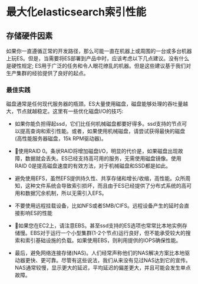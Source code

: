 # 最大化elasticsearch索引性能

## 存储硬件因素 

如果你一直遵循正常的开发路径，那么可能一直在机器上或周围的一台或多台机器上玩ES。但是，当需要将ES部署到产品中时，应该考虑以下几点建议。没有什么是硬性规定; ES用于广泛的任务和令人眼花缭乱的机器。但是这些建议基于我们对生产集群的经验提供了良好的起点。


### 最佳实践 

磁盘通常是任何现代服务器的瓶颈。ES大量使用磁盘，磁盘能够处理的吞吐量越大，节点就越稳定。这里有一些优化磁盘I/O的技巧:

- 如果你能负担得起ssd，它们比任何机械磁盘都要好得多。ssd支持的节点可以提高查询和索引性能。或者，如果使用机械磁盘，请尝试获得最快的磁盘(高性能服务器磁盘，15k RPM驱动器)。

- 使用RAID 0。条状RAID将增加磁盘I/O，明显的代价是，如果磁盘出现故障，数据就会丢失。ES已经支持高可用的服务，无需使用磁盘镜像。使用RAID 0是提高磁盘速度的有效方法，对于机械磁盘和SSD都是如此。

- 避免使用EFS，虽然EFS提供持久性、共享存储和增长/收缩，高性能。众所周知，这种文件系统会导致索引损坏，而且由于ES已经提供了分布式系统的高可用和数据冗余机制，所以无需引入EFS。

- 不要使用远程挂载设备，比如NFS或者SMB/CIFS。远程设备产生的延时会直接影响ES的性能

- 如果您在EC2上，请注意EBS。甚至ssd支持的ES选项也常常比本地实例存储慢。EBS对于运行一个小型集群(1-2个节点)运行良好，但不能承受较大的搜索和索引基础设施的负载。如果使用EBS，则利用提供的IOPS确保性能。

- 最后，避免网络连接存储(NAS)。人们经常声称他们的NAS解决方案比本地驱动器更快、更可靠。尽管有这些说法，我们从来没有见过NAS达到它的宣传。NAS通常较慢，显示更大的延迟，平均延迟的偏差更大，并且可能会发生单点故障。